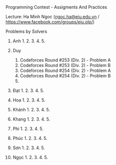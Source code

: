 Programming Contest - Assigments And Practices

Lecture: Ha Minh Ngoc (ngoc.ha@eiu.edu.vn / https://www.facebook.com/groups/eiu.olp/)

Problems by Solvers

1. Anh
    1. 
    2. 
    3. 
    4. 
    5. 

2. Duy
    1. Codeforces Round #253 (Div. 2) - Problem A
    2. Codeforces Round #253 (Div. 2) - Problem B
    3. Codeforces Round #254 (Div. 2) - Problem A
    4. Codeforces Round #254 (Div. 2) - Problem B
    5. 
3. Đạt
    1. 
    2. 
    3. 
    4. 
    5. 

3. Hoa
    1. 
    2. 
    3. 
    4. 
    5. 

3. Khánh
    1. 
    2. 
    3. 
    4. 
    5. 

4. Khang
    1. 
    2. 
    3. 
    4. 
    5. 

5. Phi
    1. 
    2. 
    3. 
    4. 
    5. 

6. Phúc
    1. 
    2. 
    3. 
    4. 
    5. 

7. Sơn
    1. 
    2. 
    3. 
    4. 
    5. 

8. Ngọc
    1. 
    2. 
    3. 
    4. 
    5. 
